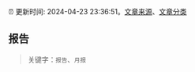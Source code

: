 :alarm_clock: 更新时间: 2024-04-23 23:36:51。[文章来源](/README.md)、[文章分类](/TAGS.md)

## 报告


> 关键字：`报告`、`月报`



